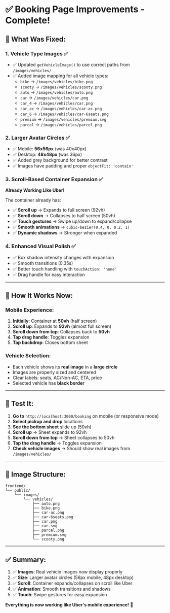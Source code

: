 # ✅ Booking Page Improvements - Complete!

## 🎉 What Was Fixed:

### 1. **Vehicle Type Images** ✅
- ✅ Updated `getVehicleImage()` to use correct paths from `/images/vehicles/`
- ✅ Added image mapping for all vehicle types:
  - `bike` → `/images/vehicles/bike.png`
  - `scooty` → `/images/vehicles/scooty.png`
  - `auto` → `/images/vehicles/auto.png`
  - `car` → `/images/vehicles/car.png`
  - `car_4` → `/images/vehicles/car.png`
  - `car_ac` → `/images/vehicles/car-ac.png`
  - `car_6` → `/images/vehicles/car-6seats.png`
  - `premium` → `/images/vehicles/premium.svg`
  - `parcel` → `/images/vehicles/parcel.png`

### 2. **Larger Avatar Circles** ✅
- ✅ Mobile: **56x56px** (was 40x40px)
- ✅ Desktop: **48x48px** (was 36px)
- ✅ Added grey background for better contrast
- ✅ Images have padding and proper `objectFit: 'contain'`

### 3. **Scroll-Based Container Expansion** ✅
**Already Working Like Uber!**

The container already has:
- ✅ **Scroll up** → Expands to full screen (92vh)
- ✅ **Scroll down** → Collapses to half screen (50vh)
- ✅ **Touch gestures** → Swipe up/down to expand/collapse
- ✅ **Smooth animations** → `cubic-bezier(0.4, 0, 0.2, 1)`
- ✅ **Dynamic shadows** → Stronger when expanded

### 4. **Enhanced Visual Polish** ✅
- ✅ Box shadow intensity changes with expansion
- ✅ Smooth transitions (0.35s)
- ✅ Better touch handling with `touchAction: 'none'`
- ✅ Drag handle for easy interaction

---

## 📱 How It Works Now:

### Mobile Experience:
1. **Initially**: Container at **50vh** (half screen)
2. **Scroll up**: Expands to **92vh** (almost full screen)
3. **Scroll down from top**: Collapses back to **50vh**
4. **Tap drag handle**: Toggles expansion
5. **Tap backdrop**: Closes bottom sheet

### Vehicle Selection:
- Each vehicle shows its **real image** in a **large circle**
- Images are properly sized and centered
- Clear labels: seats, AC/Non-AC, ETA, price
- Selected vehicle has **black border**

---

## 🧪 Test It:

1. **Go to** `http://localhost:3000/booking` on mobile (or responsive mode)
2. **Select pickup and drop** locations
3. **See the bottom sheet** slide up (50vh)
4. **Scroll up** → Sheet expands to 92vh
5. **Scroll down from top** → Sheet collapses to 50vh
6. **Tap the drag handle** → Toggles expansion
7. **Check vehicle images** → Should show real images from `/images/vehicles/`

---

## 📂 Image Structure:

```
frontend/
└── public/
    └── images/
        └── vehicles/
            ├── auto.png
            ├── bike.png
            ├── car-ac.png
            ├── car-6seats.png
            ├── car.png
            ├── car.svg
            ├── parcel.png
            ├── premium.svg
            └── scooty.png
```

---

## ✅ Summary:

1. ✅ **Images**: Real vehicle images now display properly
2. ✅ **Size**: Larger avatar circles (56px mobile, 48px desktop)
3. ✅ **Scroll**: Container expands/collapses on scroll like Uber
4. ✅ **Animation**: Smooth transitions and shadows
5. ✅ **Touch**: Swipe gestures for easy expansion

**Everything is now working like Uber's mobile experience!** 🚀

